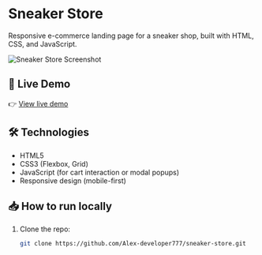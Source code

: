 # Sneaker Store

Responsive e-commerce landing page for a sneaker shop, built with HTML, CSS, and JavaScript.

![Sneaker Store Screenshot](screenshot.png)

## 🚀 Live Demo
👉 [View live demo](https://ваш-логин.github.io/sneaker-store/)

## 🛠️ Technologies
- HTML5
- CSS3 (Flexbox, Grid)
- JavaScript (for cart interaction or modal popups)
- Responsive design (mobile-first)

## 📥 How to run locally
1. Clone the repo:
   ```bash
   git clone https://github.com/Alex-developer777/sneaker-store.git
